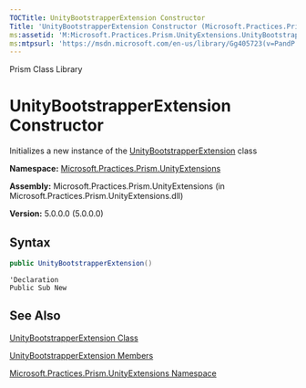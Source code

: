 ```yaml
---
TOCTitle: UnityBootstrapperExtension Constructor
Title: 'UnityBootstrapperExtension Constructor (Microsoft.Practices.Prism.UnityExtensions)'
ms:assetid: 'M:Microsoft.Practices.Prism.UnityExtensions.UnityBootstrapperExtension.\#ctor'
ms:mtpsurl: 'https://msdn.microsoft.com/en-us/library/Gg405723(v=PandP.50)'
---
```


Prism Class Library

UnityBootstrapperExtension Constructor
======================================

Initializes a new instance of the [UnityBootstrapperExtension](https://msdn.microsoft.com/en-us/library/microsoft.practices.prism.unityextensions.unitybootstrapperextension(v=pandp.50)) class

**Namespace:** [Microsoft.Practices.Prism.UnityExtensions](https://msdn.microsoft.com/en-us/library/microsoft.practices.prism.unityextensions(v=pandp.50))

**Assembly:** Microsoft.Practices.Prism.UnityExtensions (in Microsoft.Practices.Prism.UnityExtensions.dll)

**Version:** 5.0.0.0 (5.0.0.0)


## Syntax


```C#
public UnityBootstrapperExtension()
```
```VB
'Declaration
Public Sub New
```

See Also
--------


[UnityBootstrapperExtension Class](https://msdn.microsoft.com/en-us/library/microsoft.practices.prism.unityextensions.unitybootstrapperextension(v=pandp.50))

[UnityBootstrapperExtension Members](https://msdn.microsoft.com/en-us/library/microsoft.practices.prism.unityextensions.unitybootstrapperextension_members(v=pandp.50))

[Microsoft.Practices.Prism.UnityExtensions Namespace](https://msdn.microsoft.com/en-us/library/microsoft.practices.prism.unityextensions(v=pandp.50))
